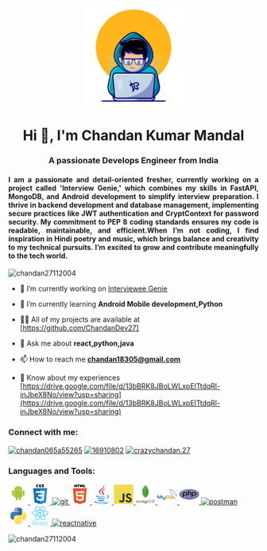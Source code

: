 <div align="center">
<img height = "200" src="https://github.com/ChandanDev27/ChandanDev27/blob/main/chandan.gif"/>
</div>

<h1 align="center">Hi 👋, I'm Chandan Kumar Mandal</h1>
<h3 align="center">A passionate Develops Engineer from India</h3>
<h4 align="justify">I am a passionate and detail-oriented fresher, currently working on a project called 'Interview Genie,' which combines my skills in FastAPI, MongoDB, and Android development to simplify interview preparation. I thrive in backend development and database management, implementing secure practices like JWT authentication and CryptContext for password security. My commitment to PEP 8 coding standards ensures my code is readable, maintainable, and efficient.When I’m not coding, I find inspiration in Hindi poetry and music, which brings balance and creativity to my technical pursuits. I’m excited to grow and contribute meaningfully to the tech world.</h4>

<p align="left"> <img src="https://komarev.com/ghpvc/?username=chandan27112004&label=Profile%20views&color=0e75b6&style=flat" alt="chandan27112004" /> </p>

- 🔭 I’m currently working on [Interviewee Genie](https://github.com/ChandanDev27/Interview_backend.git)

- 🌱 I’m currently learning **Android Mobile development,Python**

- 👨‍💻 All of my projects are available at [https://github.com/ChandanDev27]

- 💬 Ask me about **react,python,java**

- 📫 How to reach me **chandan18305@gmail.com**

- 📄 Know about my experiences [https://drive.google.com/file/d/13bBRK8JBoLWLxpEITtdqRl-inJbeX8No/view?usp=sharing](https://drive.google.com/file/d/13bBRK8JBoLWLxpEITtdqRl-inJbeX8No/view?usp=sharing)

<h3 align="left">Connect with me:</h3>
<p align="left">
<a href="https://linkedin.com/in/chandan065a55265" target="blank"><img align="center" src="https://raw.githubusercontent.com/rahuldkjain/github-profile-readme-generator/master/src/images/icons/Social/linked-in-alt.svg" alt="chandan065a55265" height="30" width="40" /></a>
<a href="https://stackoverflow.com/users/16910802" target="blank"><img align="center" src="https://raw.githubusercontent.com/rahuldkjain/github-profile-readme-generator/master/src/images/icons/Social/stack-overflow.svg" alt="16910802" height="30" width="40" /></a>
<a href="https://instagram.com/crazychandan.27" target="blank"><img align="center" src="https://raw.githubusercontent.com/rahuldkjain/github-profile-readme-generator/master/src/images/icons/Social/instagram.svg" alt="crazychandan.27" height="30" width="40" /></a>
</p>

<h3 align="left">Languages and Tools:</h3>
<p align="left"> <a href="https://developer.android.com" target="_blank" rel="noreferrer"> <img src="https://raw.githubusercontent.com/devicons/devicon/master/icons/android/android-original-wordmark.svg" alt="android" width="40" height="40"/> </a> <a href="https://www.w3schools.com/css/" target="_blank" rel="noreferrer"> <img src="https://raw.githubusercontent.com/devicons/devicon/master/icons/css3/css3-original-wordmark.svg" alt="css3" width="40" height="40"/> </a> <a href="https://git-scm.com/" target="_blank" rel="noreferrer"> <img src="https://www.vectorlogo.zone/logos/git-scm/git-scm-icon.svg" alt="git" width="40" height="40"/> </a> <a href="https://www.w3.org/html/" target="_blank" rel="noreferrer"> <img src="https://raw.githubusercontent.com/devicons/devicon/master/icons/html5/html5-original-wordmark.svg" alt="html5" width="40" height="40"/> </a> <a href="https://www.java.com" target="_blank" rel="noreferrer"> <img src="https://raw.githubusercontent.com/devicons/devicon/master/icons/java/java-original.svg" alt="java" width="40" height="40"/> </a> <a href="https://developer.mozilla.org/en-US/docs/Web/JavaScript" target="_blank" rel="noreferrer"> <img src="https://raw.githubusercontent.com/devicons/devicon/master/icons/javascript/javascript-original.svg" alt="javascript" width="40" height="40"/> </a> <a href="https://www.mongodb.com/" target="_blank" rel="noreferrer"> <img src="https://raw.githubusercontent.com/devicons/devicon/master/icons/mongodb/mongodb-original-wordmark.svg" alt="mongodb" width="40" height="40"/> </a> <a href="https://www.mysql.com/" target="_blank" rel="noreferrer"> <img src="https://raw.githubusercontent.com/devicons/devicon/master/icons/mysql/mysql-original-wordmark.svg" alt="mysql" width="40" height="40"/> </a> <a href="https://www.php.net" target="_blank" rel="noreferrer"> <img src="https://raw.githubusercontent.com/devicons/devicon/master/icons/php/php-original.svg" alt="php" width="40" height="40"/> </a> <a href="https://postman.com" target="_blank" rel="noreferrer"> <img src="https://www.vectorlogo.zone/logos/getpostman/getpostman-icon.svg" alt="postman" width="40" height="40"/> </a> <a href="https://www.python.org" target="_blank" rel="noreferrer"> <img src="https://raw.githubusercontent.com/devicons/devicon/master/icons/python/python-original.svg" alt="python" width="40" height="40"/> </a> <a href="https://reactjs.org/" target="_blank" rel="noreferrer"> <img src="https://raw.githubusercontent.com/devicons/devicon/master/icons/react/react-original-wordmark.svg" alt="react" width="40" height="40"/> </a> <a href="https://reactnative.dev/" target="_blank" rel="noreferrer"> <img src="https://reactnative.dev/img/header_logo.svg" alt="reactnative" width="40" height="40"/> </a> </p>

<p><img align="center" src="https://github-readme-stats.vercel.app/api/top-langs?username=chandan27112004&show_icons=true&locale=en&layout=compact" alt="chandan27112004" /></p>
